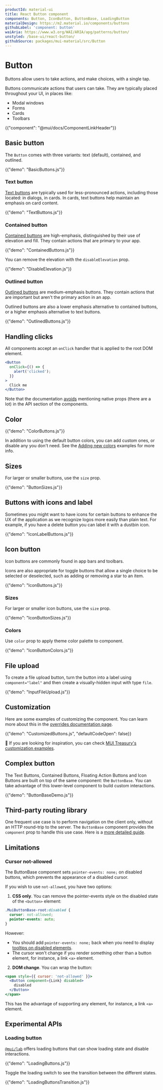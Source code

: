 ```yaml
---
productId: material-ui
title: React Button component
components: Button, IconButton, ButtonBase, LoadingButton
materialDesign: https://m2.material.io/components/buttons
githubLabel: 'component: button'
waiAria: https://www.w3.org/WAI/ARIA/apg/patterns/button/
unstyled: /base-ui/react-button/
githubSource: packages/mui-material/src/Button
---
```


# Button

<p class="description">Buttons allow users to take actions, and make choices, with a single tap.</p>

Buttons communicate actions that users can take. They are typically placed throughout your UI, in places like:

- Modal windows
- Forms
- Cards
- Toolbars

{{"component": "@mui/docs/ComponentLinkHeader"}}

## Basic button

The `Button` comes with three variants: text (default), contained, and outlined.

{{"demo": "BasicButtons.js"}}

### Text button

[Text buttons](https://m2.material.io/components/buttons#text-button)
are typically used for less-pronounced actions, including those located: in dialogs, in cards.
In cards, text buttons help maintain an emphasis on card content.

{{"demo": "TextButtons.js"}}

### Contained button

[Contained buttons](https://m2.material.io/components/buttons#contained-button)
are high-emphasis, distinguished by their use of elevation and fill.
They contain actions that are primary to your app.

{{"demo": "ContainedButtons.js"}}

You can remove the elevation with the `disableElevation` prop.

{{"demo": "DisableElevation.js"}}

### Outlined button

[Outlined buttons](https://m2.material.io/components/buttons#outlined-button) are medium-emphasis buttons.
They contain actions that are important but aren't the primary action in an app.

Outlined buttons are also a lower emphasis alternative to contained buttons,
or a higher emphasis alternative to text buttons.

{{"demo": "OutlinedButtons.js"}}

## Handling clicks

All components accept an `onClick` handler that is applied to the root DOM element.

```jsx
<Button
  onClick={() => {
    alert('clicked');
  }}
>
  Click me
</Button>
```

Note that the documentation [avoids](/material-ui/guides/api/#native-properties) mentioning native props (there are a lot) in the API section of the components.

## Color

{{"demo": "ColorButtons.js"}}

In addition to using the default button colors, you can add custom ones, or disable any you don't need. See the [Adding new colors](/material-ui/customization/palette/#custom-colors) examples for more info.

## Sizes

For larger or smaller buttons, use the `size` prop.

{{"demo": "ButtonSizes.js"}}

## Buttons with icons and label

Sometimes you might want to have icons for certain buttons to enhance the UX of the application as we recognize logos more easily than plain text. For example, if you have a delete button you can label it with a dustbin icon.

{{"demo": "IconLabelButtons.js"}}

## Icon button

Icon buttons are commonly found in app bars and toolbars.

Icons are also appropriate for toggle buttons that allow a single choice to be selected or
deselected, such as adding or removing a star to an item.

{{"demo": "IconButtons.js"}}

### Sizes

For larger or smaller icon buttons, use the `size` prop.

{{"demo": "IconButtonSizes.js"}}

### Colors

Use `color` prop to apply theme color palette to component.

{{"demo": "IconButtonColors.js"}}

## File upload

To create a file upload button, turn the button into a label using `component="label"` and then create a visually-hidden input with type `file`.

{{"demo": "InputFileUpload.js"}}

## Customization

Here are some examples of customizing the component.
You can learn more about this in the [overrides documentation page](/material-ui/customization/how-to-customize/).

{{"demo": "CustomizedButtons.js", "defaultCodeOpen": false}}

🎨 If you are looking for inspiration, you can check [MUI Treasury's customization examples](https://mui-treasury.com/?path=/docs/button-introduction--docs).

## Complex button

The Text Buttons, Contained Buttons, Floating Action Buttons and Icon Buttons are built on top of the same component: the `ButtonBase`.
You can take advantage of this lower-level component to build custom interactions.

{{"demo": "ButtonBaseDemo.js"}}

## Third-party routing library

One frequent use case is to perform navigation on the client only, without an HTTP round-trip to the server.
The `ButtonBase` component provides the `component` prop to handle this use case.
Here is a [more detailed guide](/material-ui/integrations/routing/#button).

## Limitations

### Cursor not-allowed

The ButtonBase component sets `pointer-events: none;` on disabled buttons, which prevents the appearance of a disabled cursor.

If you wish to use `not-allowed`, you have two options:

1. **CSS only**. You can remove the pointer-events style on the disabled state of the `<button>` element:

```css
.MuiButtonBase-root:disabled {
  cursor: not-allowed;
  pointer-events: auto;
}
```

However:

- You should add `pointer-events: none;` back when you need to display [tooltips on disabled elements](/material-ui/react-tooltip/#disabled-elements).
- The cursor won't change if you render something other than a button element, for instance, a link `<a>` element.

2. **DOM change**. You can wrap the button:

```jsx
<span style={{ cursor: 'not-allowed' }}>
  <Button component={Link} disabled>
    disabled
  </Button>
</span>
```

This has the advantage of supporting any element, for instance, a link `<a>` element.

## Experimental APIs

### Loading button

[`@mui/lab`](/material-ui/about-the-lab/) offers loading buttons that can show loading state and disable interactions.

{{"demo": "LoadingButtons.js"}}

Toggle the loading switch to see the transition between the different states.

{{"demo": "LoadingButtonsTransition.js"}}
